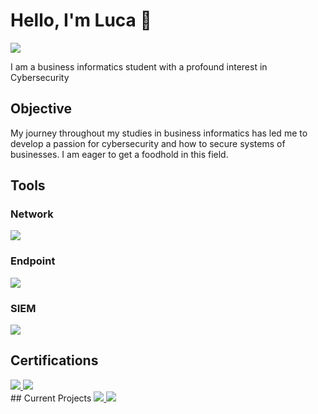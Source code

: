 # Hello, I'm Luca 👋
<a href="https://www.linkedin.com/in/luca-r-78a178253" target="_blank">
    <img src="https://img.shields.io/badge/-LinkedIn-0072b1?&style=for-the-badge&logo=linkedin&logoColor=white" />
</a>

I am a business informatics student with a profound interest in Cybersecurity

## Objective

My journey throughout my studies in business informatics has led me to develop a passion for cybersecurity and how to secure systems of businesses. I am eager to get a foodhold in this field.

## Tools

### Network
<div>
    <a href="https://www.wireshark.org/" target="_blank">
        <img src="https://img.shields.io/badge/-Wireshark-1679A7?&style=for-the-badge&logo=Wireshark&logoColor=white" />
    </a>
    
</div>

### Endpoint
<div>
    <img src="https://img.shields.io/badge/-Microsoft_Defender_for_Endpoint-00A4EF?&style=for-the-badge&logo=Microsoft&logoColor=white" />
</div>

### SIEM

<div>
    <a href="https://www.splunk.com/de_de" target="_blank">
        <img src="https://img.shields.io/badge/-Splunk-000000?&style=for-the-badge&logo=Splunk&logoColor=white" />
    </a>
    
</div>

## Certifications
<div>
    <a href="https://www.credly.com/badges/2dd504b1-06bf-4bda-8c3b-da3e9ebf6f98/linked_in_profile" target="_blank">
        <img src="https://img.shields.io/badge/-CyberOps%20Associate-1E90FF?&style=for-the-badge&logo=Cisco&logoColor=white" />
    </a>
    <a href="https://www.credly.com/badges/44cd1f58-8c91-490b-8cd7-87775ca2c9e6" target="_blank">
        <img src="https://img.shields.io/badge/-CCNAv7-1E90FF?&style=for-the-badge&logo=Cisco&logoColor=white" />
    </a>

</div>
## Current Projects
<a href="https://academy.hackthebox.com/preview/certifications/htb-certified-defensive-security-analyst" target="_blank">
        <img src="https://img.shields.io/badge/-CDSA-111927?&style=for-the-badge&logo=HackTheBox&logoColor=white" />
</a>
<a href="https://discord.gg/teamelan" target="_blank">
        <img src="https://img.shields.io/badge/teamELAN-%235865F2.svg?style=for-the-badge&logo=discord&logoColor=white" />
</a>



